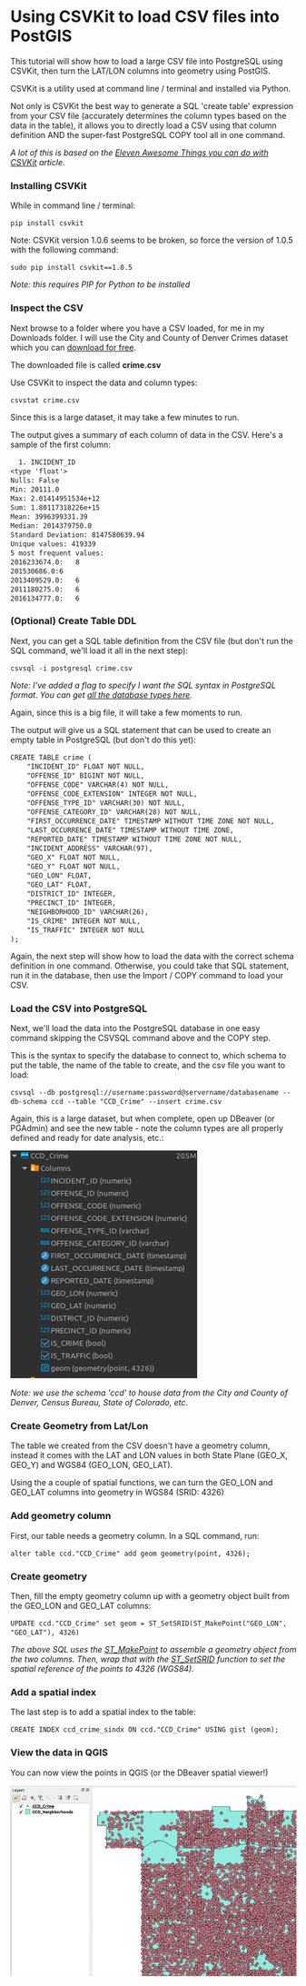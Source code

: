 # Using CSVKit to load CSV files into PostGIS #

This tutorial will show how to load a large CSV file into PostgreSQL using CSVKit, then turn the LAT/LON columns into geometry using PostGIS.

CSVKit is a utility used at command line / terminal and installed via Python.

Not only is CSVKit the best way to generate a SQL 'create table' expression from your CSV file (accurately determines the column types based on the data in the table), it allows you to directly load a CSV using that column definition AND the super-fast PostgreSQL COPY tool all in one command.

*A lot of this is based on the [Eleven Awesome Things you can do with CSVKit](https://source.opennews.org/en-US/articles/eleven-awesome-things-you-can-do-csvkit/) article.*

### Installing CSVKit

While in command line / terminal:

    pip install csvkit 
    
Note: CSVKit version 1.0.6 seems to be broken, so force the version of 1.0.5 with the following command:

	sudo pip install csvkit==1.0.5

*Note: this requires PIP for Python to be installed*

### Inspect the CSV

Next browse to a folder where you have a CSV loaded, for me in my Downloads folder. I will use the City and County of Denver Crimes dataset which you can [download for free](https://www.denvergov.org/opendata/dataset/city-and-county-of-denver-crime).

The downloaded file is called **crime.csv**

Use CSVKit to inspect the data and column types:

    csvstat crime.csv

Since this is a large dataset, it may take a few minutes to run.

The output gives a summary of each column of data in the CSV. Here's a sample of the first column: 

      1. INCIDENT_ID
    <type 'float'>
    Nulls: False
    Min: 20111.0
    Max: 2.01414951534e+12
    Sum: 1.80117318226e+15
    Mean: 3996399331.39
    Median: 2014379750.0
    Standard Deviation: 8147580639.94
    Unique values: 419339
    5 most frequent values:
    2016233674.0:   8
    201530686.0:6
    2013409529.0:   6
    2011180275.0:   6
    2016134777.0:   6

### (Optional) Create Table DDL

Next, you can get a SQL table definition from the CSV file (but don't run the SQL command, we'll load it all in the next step):

    csvsql -i postgresql crime.csv

*Note: I've added a flag to specify I want the SQL syntax in PostgreSQL format. You can get [all the database types here](http://csvkit.readthedocs.io/en/latest/scripts/csvsql.html).* 

Again, since this is a big file, it will take a few moments to run. 

The output will give us a SQL statement that can be used to create an empty table in PostgreSQL (but don't do this yet):

    CREATE TABLE crime (
	    "INCIDENT_ID" FLOAT NOT NULL,
	    "OFFENSE_ID" BIGINT NOT NULL,
	    "OFFENSE_CODE" VARCHAR(4) NOT NULL,
	    "OFFENSE_CODE_EXTENSION" INTEGER NOT NULL,
	    "OFFENSE_TYPE_ID" VARCHAR(30) NOT NULL,
	    "OFFENSE_CATEGORY_ID" VARCHAR(28) NOT NULL,
	    "FIRST_OCCURRENCE_DATE" TIMESTAMP WITHOUT TIME ZONE NOT NULL,
	    "LAST_OCCURRENCE_DATE" TIMESTAMP WITHOUT TIME ZONE,
	    "REPORTED_DATE" TIMESTAMP WITHOUT TIME ZONE NOT NULL,
	    "INCIDENT_ADDRESS" VARCHAR(97),
	    "GEO_X" FLOAT NOT NULL,
	    "GEO_Y" FLOAT NOT NULL,
	    "GEO_LON" FLOAT,
	    "GEO_LAT" FLOAT,
	    "DISTRICT_ID" INTEGER,
	    "PRECINCT_ID" INTEGER,
	    "NEIGHBORHOOD_ID" VARCHAR(26),
	    "IS_CRIME" INTEGER NOT NULL,
	    "IS_TRAFFIC" INTEGER NOT NULL
    );

Again, the next step will show how to load the data with the correct schema definition in one command. Otherwise, you could take that SQL statement, run it in the database, then use the Import / COPY command to load your CSV. 

### Load the CSV into PostgreSQL

Next, we'll load the data into the PostgreSQL database in one easy command skipping the CSVSQL command above and the COPY step.

This is the syntax to specify the database to connect to, which schema to put the table, the name of the table to create, and the csv file you want to load: 

    csvsql --db postgresql://username:password@servername/databasename --db-schema ccd --table "CCD_Crime" --insert crime.csv

Again, this is a large dataset, but when complete, open up DBeaver (or PGAdmin) and see the new table - note the column types are all properly defined and ready for date analysis, etc.: 

![img.png](img.png)

*Note: we use the schema 'ccd' to house data from the City and County of Denver, Census Bureau, State of Colorado, etc.* 

### Create Geometry from Lat/Lon

The table we created from the CSV doesn't have a geometry column, instead it comes with the LAT and LON values in both State Plane (GEO_X, GEO_Y) and WGS84 (GEO_LON, GEO_LAT).

Using the a couple of spatial functions, we can turn the GEO_LON and GEO_LAT columns into geometry in WGS84 (SRID: 4326)

### Add geometry column

First, our table needs a geometry column. In a SQL command, run:

    alter table ccd."CCD_Crime" add geom geometry(point, 4326);

### Create geometry  
Then, fill the empty geometry column up with a geometry object built from the GEO_LON and GEO_LAT columns:

    UPDATE ccd."CCD_Crime" set geom = ST_SetSRID(ST_MakePoint("GEO_LON", "GEO_LAT"), 4326)

*The above SQL uses the [ST_MakePoint](http://postgis.net/docs/ST_MakePoint.html) to assemble a geometry object from the two columns. Then, wrap that with the [ST_SetSRID](http://postgis.net/docs/ST_SetSRID.html) function to set the spatial reference of the points to 4326 (WGS84).*

### Add a spatial index
The last step is to add a spatial index to the table: 

    CREATE INDEX ccd_crime_sindx ON ccd."CCD_Crime" USING gist (geom);

### View the data in QGIS
You can now view the points in QGIS (or the DBeaver spatial viewer!)

![img_2.png](img_2.png)